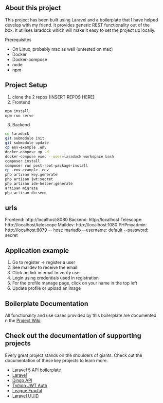 ## About this project

This project has been built using Laravel and a boilerplate that I have helped develop with my friend. It provides generic REST functionality out of the box.
It utilises laradock which will make it easy to set the project up locally.

Prerequisites
* On Linux, probably mac as well (untested on mac)
* Docker
* Docker-compose
* node
* npm


## Project Setup

1. clone the 2 repos {INSERT REPOS HERE]
2. Frontend

```bash
npm install
npm run serve
```

3. Backend
```bash
cd laradock
git submodule init
git submodule update
cp env-example .env
docker-compose up -d
docker-compose exec --user=laradock workspace bash
composer install
composer run post-root-package-install
cp .env.example .env
php artisan key:generate
php artisan jwt:secret
php artisan ide-helper:generate
artisan migrate
php artisan db:seed
```

## urls
Frontend: http://localhost:8080
Backend: http://localhost
Telescope: http://localhost/telescope
Maildev: http://localhost:1080
PHPmyadmin: http://localhost:8079 -- host: mariadb --username: default --password: secret

## Application example
1. Go to register -> register a user
2. See maildev to receive the email
3. Click on link in email to verify user
4. Login using credentials used in registration
5. For the profile manage page, click on your name in the top left
5. Update profile or upload an image


## Boilerplate Documentation
All functionality and use cases provided by this boilerplate are documented n the [Project Wiki](https://github.com/specialtactics/l5-api-boilerplate/wiki).

## Check out the documentation of supporting projects

Every great project stands on the shoulders of giants. Check out the documentation of these key projects to learn more.

 - [Laravel 5 API boilerplate](https://github.com/specialtactics/l5-api-boilerplate)
 - [Laravel](https://laravel.com/docs/)
 - [Dingo API](https://github.com/dingo/api/wiki)
 - [Tymon JWT Auth](https://github.com/tymondesigns/jwt-auth)
 - [League Fractal](https://fractal.thephpleague.com/)
 - [Laravel UUID](https://github.com/webpatser/laravel-uuid/tree/2.1.1)

